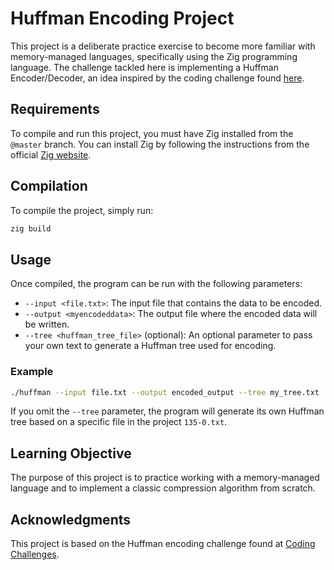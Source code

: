 
# Huffman Encoding Project

This project is a deliberate practice exercise to become more familiar with memory-managed languages, specifically using the Zig programming language. The challenge tackled here is implementing a Huffman Encoder/Decoder, an idea inspired by the coding challenge found [here](https://codingchallenges.fyi/challenges/challenge-huffman/#the-challenge---building-a-huffman-encoderdecoder).

## Requirements

To compile and run this project, you must have Zig installed from the `@master` branch. You can install Zig by following the instructions from the official [Zig website](https://ziglang.org/download/).

## Compilation

To compile the project, simply run:

```sh
zig build
```

## Usage

Once compiled, the program can be run with the following parameters:

- `--input <file.txt>`: The input file that contains the data to be encoded.
- `--output <myencodeddata>`: The output file where the encoded data will be written.
- `--tree <huffman_tree_file>` (optional): An optional parameter to pass your own text to generate a Huffman tree used for encoding.

### Example

```sh
./huffman --input file.txt --output encoded_output --tree my_tree.txt
```

If you omit the `--tree` parameter, the program will generate its own Huffman tree based on a specific file in the project `135-0.txt`.

## Learning Objective

The purpose of this project is to practice working with a memory-managed language and to implement a classic compression algorithm from scratch.

## Acknowledgments

This project is based on the Huffman encoding challenge found at [Coding Challenges](https://codingchallenges.fyi/challenges/challenge-huffman/#the-challenge---building-a-huffman-encoderdecoder).
